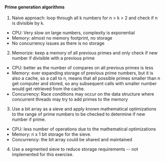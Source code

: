 #### Prime generation algorithms

1. Naive approach: loop through all k numbers for n > k > 2 and check if n is divisible by k.
* CPU: Very slow on large numbers, complexity is exponential
* Memory: almost no memory footprint, no storage
* No concurrency issues as there is no storage

2. Memorize: keep a memory of all previous primes and only check if new number if divisible with a previous prime
* CPU: better as the number of compares on all previous primes is less
* Memory: ever expanding storage of previous prime numbers, but it is also a cache, so a call to n, means that all possible primes smaller than n get computer and stored, so any subsequent calls with smaller number would get retrieved from the cache.
* Concurrency: Race conditions may occur on the data structure where concurrent threads may try to add primes to the memory

3. Use a bit array as a sieve and apply known mathematical optimizations to the range of prime numbers to be checked to determine if new number if prime.
* CPU: less number of operations due to the mathematical optimizations
* Memory: n x 1 bit storage for the sieve.
* Concurrency: the bit array could be shared and maintained

4. Use a segmented sieve to reduce storage requirements -- not implemented for this exercise. 
 
 